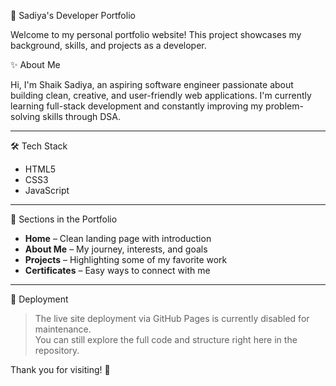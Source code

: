 🌟 Sadiya's Developer Portfolio

Welcome to my personal portfolio website! This project showcases my background, skills, and projects as a developer.

✨ About Me

Hi, I'm Shaik Sadiya, an aspiring software engineer passionate about building clean, creative, and user-friendly web applications. I'm currently learning full-stack development and constantly improving my problem-solving skills through DSA.

---

🛠️ Tech Stack

- HTML5
- CSS3
- JavaScript


---

 📁 Sections in the Portfolio

- **Home** – Clean landing page with introduction
- **About Me** – My journey, interests, and goals
- **Projects** – Highlighting some of my favorite work
- **Certificates** – Easy ways to connect with me

---

🚧 Deployment

> The live site deployment via GitHub Pages is currently disabled for maintenance.  
> You can still explore the full code and structure right here in the repository.

Thank you for visiting! 🌼

